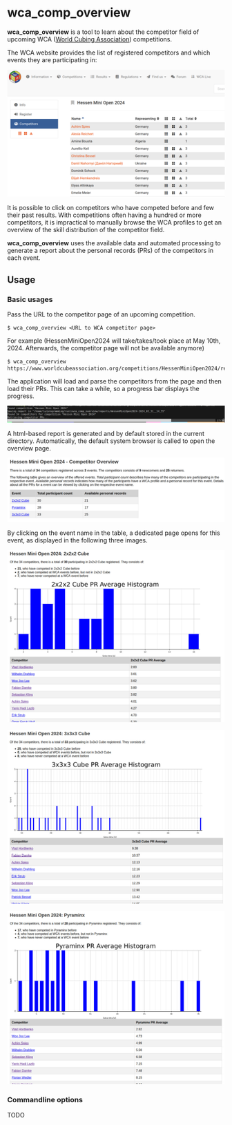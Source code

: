 # wca_comp_overview
**wca_comp_overview** is a tool to learn about the competitor field of upcoming WCA ([World Cubing Association](https://www.worldcubeassociation.org/)) competitions.

The WCA website provides the list of registered competitors and which events they are participating in:

![wca_competitors](readme_imgs/wca_competitors.png)

It is possible to click on competitors who have competed before and few their past results.
With competitions often having a hundred or more competitors, it is impractical to manually browse the WCA profiles to get an overview of the skill distribution of the competitor field.

**wca_comp_overview** uses the available data and automated processing to generate a report about the personal records (PRs) of the competitors in each event.

## Usage
### Basic usages
Pass the URL to the competitor page of an upcoming competition.
```
$ wca_comp_overview <URL to WCA competitor page>
```
For example (HessenMiniOpen2024 will take/takes/took place at May 10th, 2024. Afterwards, the competitor page will not be available anymore)
```
$ wca_comp_overview https://www.worldcubeassociation.org/competitions/HessenMiniOpen2024/registrations
```
The application will load and parse the competitors from the page and then load their PRs.
This can take a while, so a progress bar displays the progress.

![terminal](readme_imgs/terminal.jpg)

A html-based report is generated and by default stored in the current directory.
Automatically, the default system browser is called to open the overview page.

![index](readme_imgs/index.jpg)

By clicking on the event name in the table, a dedicated page opens for this event, as displayed in the following three images.

![222](readme_imgs/222.jpg)

![333](readme_imgs/333.jpg)

![pyram](readme_imgs/pyram.jpg)

### Commandline options
TODO
